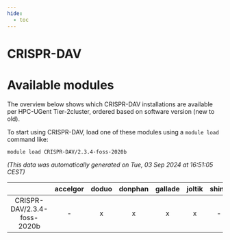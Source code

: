 ```yaml
---
hide:
  - toc
---
```


CRISPR-DAV
==========

# Available modules


The overview below shows which CRISPR-DAV installations are available per HPC-UGent Tier-2cluster, ordered based on software version (new to old).

To start using CRISPR-DAV, load one of these modules using a `module load` command like:

```shell
module load CRISPR-DAV/2.3.4-foss-2020b
```

*(This data was automatically generated on Tue, 03 Sep 2024 at 16:51:05 CEST)*  

| |accelgor|doduo|donphan|gallade|joltik|shinx|skitty|
| :---: | :---: | :---: | :---: | :---: | :---: | :---: | :---: |
|CRISPR-DAV/2.3.4-foss-2020b|-|x|x|x|x|-|-|
